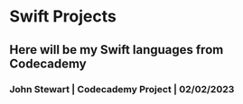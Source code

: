 # Swift Projects

## Here will be my Swift languages from Codecademy

### John Stewart | Codecademy Project | 02/02/2023